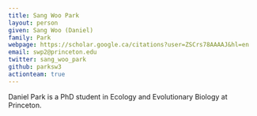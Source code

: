 ```yaml
---
title: Sang Woo Park
layout: person
given: Sang Woo (Daniel)
family: Park
webpage: https://scholar.google.ca/citations?user=ZSCrs78AAAAJ&hl=en
email: swp2@princeton.edu
twitter: sang_woo_park
github: parksw3
actionteam: true
---
```


Daniel Park is a PhD student in Ecology and Evolutionary Biology at Princeton.

